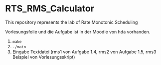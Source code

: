 # RTS_RMS_Calculator
This repository represents the lab of Rate Monotonic Scheduling

Vorlesungsfolie und die Aufgabe ist in der Moodle von hda vorhanden.

1. `make`
2. `./main`
3. Eingabe Textdatei (rms1 von Aufgabe 1.4, rms2 von Aufgabe 1.5, rms3 Beispiel von Vorlesungsskript)


